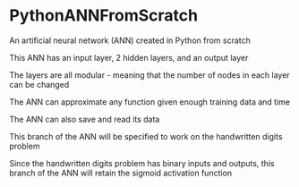 # PythonANNFromScratch
An artificial neural network (ANN) created in Python from scratch

This ANN has an input layer, 2 hidden layers, and an output layer

The layers are all modular - meaning that the number of nodes in each layer can be changed

The ANN can approximate any function given enough training data and time

The ANN can also save and read its data

This branch of the ANN will be specified to work on the handwritten digits problem

Since the handwritten digits problem has binary inputs and outputs, this branch of the ANN will retain the sigmoid activation function